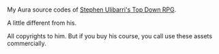 ###

My Aura source codes of [Stephen Ulibarri's Top Down RPG](https://www.patreon.com/DruidMechanics). 

A little different from his.

All copyrights to him. But if you buy his course, you call use these assets commercially.
